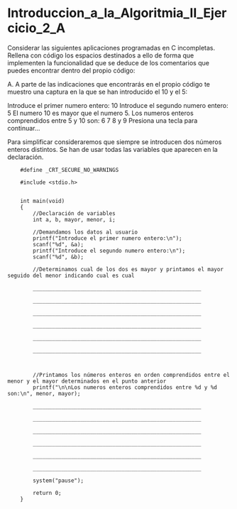 # Introduccion_a_la_Algoritmia_II_Ejercicio_2_A
Considerar las siguientes aplicaciones programadas en C incompletas. Rellena con código los espacios destinados a ello de forma que implementen la funcionalidad que se deduce de los comentarios que puedes encontrar dentro del propio código:
 

A. A parte de las indicaciones que encontrarás en el propio código te muestro una captura en la que se han introducido el 10 y el 5:

Introduce el primer numero entero:
10
Introduce el segundo numero entero:
5
El numero 10 es mayor que el numero 5.
Los numeros enteros comprendidos entre 5 y 10 son:
6 7 8 y 9
Presiona una tecla para continuar...
 

Para simplificar consideraremos que siempre se introducen dos números enteros distintos. Se han de usar todas las variables que aparecen en la declaración.

 

        

        #define _CRT_SECURE_NO_WARNINGS

        #include <stdio.h>


        int main(void)
        {
            //Declaración de variables
            int a, b, mayor, menor, i;

            //Demandamos los datos al usuario
            printf("Introduce el primer numero entero:\n");
            scanf("%d", &a);
            printf("Introduce el segundo numero entero:\n");
            scanf("%d", &b);

            //Determinamos cual de los dos es mayor y printamos el mayor seguido del menor indicando cual es cual

            _____________________________________________________

            _____________________________________________________

            _____________________________________________________

            _____________________________________________________

            _____________________________________________________

            _____________________________________________________

 

            //Printamos los números enteros en orden comprendidos entre el menor y el mayor determinados en el punto anterior
            printf("\n\nLos numeros enteros comprendidos entre %d y %d son:\n", menor, mayor);

            _____________________________________________________

            _____________________________________________________

            _____________________________________________________

            _____________________________________________________

            _____________________________________________________

            _____________________________________________________

            system("pause");

            return 0;
        }
